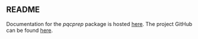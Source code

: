 ## README

Documentation for the *pqcprep* package is hosted [here](https://david-f-amorim.github.io/PQC_function_evaluation/pqcprep.html). The project GitHub can be found 
[here](https://github.com/david-f-amorim/PQC_function_evaluation).
 